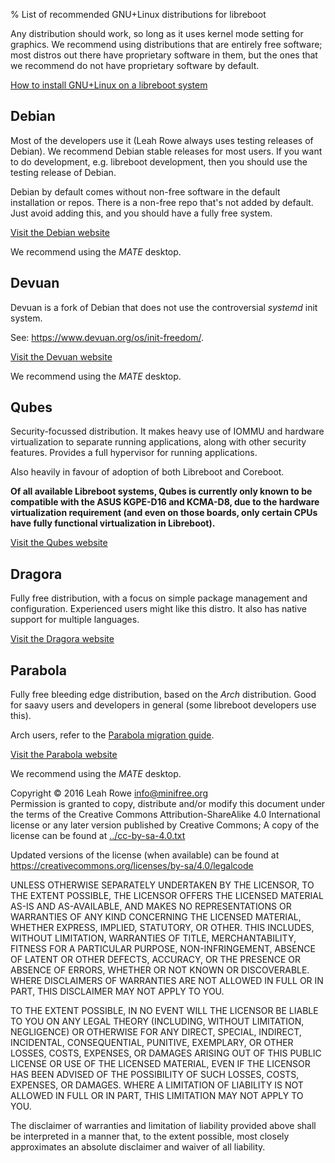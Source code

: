 % List of recommended GNU+Linux distributions for libreboot 

Any distribution should work, so long as it uses kernel mode setting for
graphics. We recommend using distributions that are entirely free
software; most distros out there have proprietary software in them, but
the ones that we recommend do not have proprietary software by default.

[How to install GNU+Linux on a libreboot
system](../gnulinux/grub_boot_installer.html)

Debian
------

Most of the developers use it (Leah Rowe always uses testing releases of
Debian). We recommend Debian stable releases for most users. If you want
to do development, e.g. libreboot development, then you should use the
testing release of Debian.

Debian by default comes without non-free software in the default
installation or repos. There is a non-free repo that's not added by
default. Just avoid adding this, and you should have a fully free
system.

[Visit the Debian website](https://www.debian.org/)

We recommend using the *MATE* desktop.

Devuan
------

Devuan is a fork of Debian that does not use the controversial *systemd*
init system.

See: <https://www.devuan.org/os/init-freedom/>.

[Visit the Devuan website](https://www.devuan.org/)

We recommend using the *MATE* desktop.

Qubes
-----

Security-focussed distribution. It makes heavy use of IOMMU and hardware
virtualization to separate running applications, along with other
security features. Provides a full hypervisor for running applications.

Also heavily in favour of adoption of both Libreboot and Coreboot.

**Of all available Libreboot systems, Qubes is currently only known to
be compatible with the ASUS KGPE-D16 and KCMA-D8, due to the hardware
virtualization requirement (and even on those boards, only certain CPUs
have fully functional virtualization in Libreboot).**

[Visit the Qubes website](https://www.qubes-os.org/)

Dragora
-------

Fully free distribution, with a focus on simple package management and
configuration. Experienced users might like this distro. It also has
native support for multiple languages.

[Visit the Dragora website](https://dragora.org/)

Parabola
--------

Fully free bleeding edge distribution, based on the *Arch* distribution.
Good for saavy users and developers in general (some libreboot
developers use this).

Arch users, refer to the [Parabola migration
guide](https://wiki.parabola.nu/Migration_from_the_GNU+Linux_distribution_of_Arch).

[Visit the Parabola website](https://www.parabola.nu/)

We recommend using the *MATE* desktop.



Copyright © 2016 Leah Rowe <info@minifree.org>\
Permission is granted to copy, distribute and/or modify this document
under the terms of the Creative Commons Attribution-ShareAlike 4.0
International license or any later version published by Creative
Commons; A copy of the license can be found at
[../cc-by-sa-4.0.txt](../cc-by-sa-4.0.txt)

Updated versions of the license (when available) can be found at
<https://creativecommons.org/licenses/by-sa/4.0/legalcode>

UNLESS OTHERWISE SEPARATELY UNDERTAKEN BY THE LICENSOR, TO THE EXTENT
POSSIBLE, THE LICENSOR OFFERS THE LICENSED MATERIAL AS-IS AND
AS-AVAILABLE, AND MAKES NO REPRESENTATIONS OR WARRANTIES OF ANY KIND
CONCERNING THE LICENSED MATERIAL, WHETHER EXPRESS, IMPLIED, STATUTORY,
OR OTHER. THIS INCLUDES, WITHOUT LIMITATION, WARRANTIES OF TITLE,
MERCHANTABILITY, FITNESS FOR A PARTICULAR PURPOSE, NON-INFRINGEMENT,
ABSENCE OF LATENT OR OTHER DEFECTS, ACCURACY, OR THE PRESENCE OR ABSENCE
OF ERRORS, WHETHER OR NOT KNOWN OR DISCOVERABLE. WHERE DISCLAIMERS OF
WARRANTIES ARE NOT ALLOWED IN FULL OR IN PART, THIS DISCLAIMER MAY NOT
APPLY TO YOU.

TO THE EXTENT POSSIBLE, IN NO EVENT WILL THE LICENSOR BE LIABLE TO YOU
ON ANY LEGAL THEORY (INCLUDING, WITHOUT LIMITATION, NEGLIGENCE) OR
OTHERWISE FOR ANY DIRECT, SPECIAL, INDIRECT, INCIDENTAL, CONSEQUENTIAL,
PUNITIVE, EXEMPLARY, OR OTHER LOSSES, COSTS, EXPENSES, OR DAMAGES
ARISING OUT OF THIS PUBLIC LICENSE OR USE OF THE LICENSED MATERIAL, EVEN
IF THE LICENSOR HAS BEEN ADVISED OF THE POSSIBILITY OF SUCH LOSSES,
COSTS, EXPENSES, OR DAMAGES. WHERE A LIMITATION OF LIABILITY IS NOT
ALLOWED IN FULL OR IN PART, THIS LIMITATION MAY NOT APPLY TO YOU.

The disclaimer of warranties and limitation of liability provided above
shall be interpreted in a manner that, to the extent possible, most
closely approximates an absolute disclaimer and waiver of all liability.


